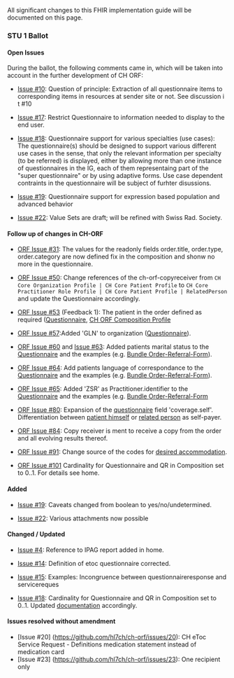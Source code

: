 
All significant changes to this FHIR implementation guide will be documented on this page.   

### STU 1 Ballot

#### Open Issues
During the ballot, the following comments came in, which will be taken into account in the further development of CH ORF:

* [Issue #10](https://github.com/hl7ch/ch-rad-order/issues/10): Question of principle: Extraction of all questionnaire items to corresponding items in resources at sender site or not. See discussion i t #10

* [Issue #17](https://github.com/hl7ch/ch-rad-order/issues/17): Restrict Questionnaire to information needed to display to the end user.

* [Issue #18](https://github.com/hl7ch/ch-rad-order/issues/18): Questionnaire support for various specialties (use cases): The questionnaire(s) should be designed to support various different use cases in the sense, that only the relevant information per specialty (to be referred) is displayed, either by allowing more than one instance of questionnaires in the IG, each of them representaing part of the "super questionnaire" or by using adaptive forms. Use case dependent contraints in the questionnaire will be subject of furhter disussions.

* [Issue #19](https://github.com/hl7ch/ch-rad-order/issues/19): Questionnaire support for expression based population and advanced behavior

* [Issue #22](https://github.com/hl7ch/ch-rad-order/issues/22): Value Sets are draft; will be refined with Swiss Rad. Society.

#### Follow up of changes in CH-ORF
* [ORF Issue #31](https://github.com/hl7ch/ch-orf/issues/31): The values for the readonly fields order.title, order.type, order.category are now defined fix in the composition and shonw no more in the questionnaire. 

* [ORF Issue #50](https://github.com/hl7ch/ch-orf/issues/50): Change references of the ch-orf-copyreceiver from `CH Core Organization Profile | CH Core Patient Profile` to `CH Core Practitioner Role Profile | CH Core Patient Profile | RelatedPerson` and update the Questionnaire accordingly.
   
* [ORF Issue #53](https://github.com/hl7ch/ch-orf/issues/53) (Feedback 1): The patient in the order defined as required ([Questionnaire](Questionnaire-order-referral-form.html), [CH ORF Composition Profile](StructureDefinition-ch-orf-composition.html)

* [ORF Issue #57](https://github.com/hl7ch/ch-orf/issues/57):Added 'GLN' to organization ([Questionnaire](Questionnaire-order-referral-form.html)).

* [ORF Issue #60](https://github.com/hl7ch/ch-orf/issues/60) and [Issue #63](https://github.com/hl7ch/ch-orf/issues/63):   Added patients marital status to the [Questionnaire](Questionnaire-order-referral-form.html) and the examples (e.g. [Bundle Order-Referral-Form](Bundle-bundle-order-referral-form.html)).
    
* [ORF Issue #64](https://github.com/hl7ch/ch-orf/issues/64): Add patients language of correspondance to the [Questionnaire](Questionnaire-order-referral-form.html) and the examples (e.g. [Bundle Order-Referral-Form](Bundle-bundle-order-referral-form.html)).
  
* [ORF Issue #65](https://github.com/hl7ch/ch-orf/issues/65): Added 'ZSR' as Practitioner.identifier to the [Questionnaire](Questionnaire-order-referral-form.html) and the examples (e.g. [Bundle Order-Referral-Form](Bundle-bundle-order-referral-form.html)

* [ORF Issue #80](https://github.com/hl7ch/ch-orf/issues/80): Expansion of the [questionnaire](Questionnaire-order-referral-form.html) field 'coverage.self'. Differentiation between [patient himself](Coverage-CoverageSelfPatient.html) or [related person](Coverage-CoverageSelfRelatedPerson.html) as self-payer.

* [ORF Issue #84](https://github.com/hl7ch/ch-orf/issues/84): Copy receiver is ment to receive a copy from the order and all evolving results thereof.

* [ORF Issue #91](https://github.com/hl7ch/ch-orf/issues/91): Change source of the codes for [desired accommodation](ValueSet-ch-orf-vs-desiredaccommodation.html).

* [ORF Issue #101](https://github.com/hl7ch/ch-orf/issues/101) Cardinality for Questionnaire and QR in Composition set to 0..1. For details see home.

#### Added
* [Issue #19](https://github.com/hl7ch/ch-rad-order/issues/19): Caveats changed from boolean to 
yes/no/undetermined.

* [Issue #22](https://github.com/hl7ch/ch-rad-order/issues/22): Various attachments now possible

#### Changed / Updated
* [Issue #4](https://github.com/hl7ch/ch-rad-order/issues/4): Reference to IPAG report added in home.

* [Issue #14](https://github.com/hl7ch/ch-rad-order/issues/14): Definition of etoc questionnaire corrected.

* [Issue #15](https://github.com/hl7ch/ch-rad-order/issues/15): Examples: Incongruence between questionnaireresponse and servicereques

* [Issue #18](https://github.com/hl7ch/ch-rad-order/issues/18): Cardinality for Questionnaire and QR in Composition set to 0..1. Updated [documentation](http://fhir.ch/ig/ch-rad-order/index.html) accordingly.



#### Issues resolved without amendment
* [Issue #20] (https://github.com/hl7ch/ch-orf/issues/20): CH eToc Service Request - Definitions medication statement instead of medication card
* [Issue #23] (https://github.com/hl7ch/ch-orf/issues/23): One recipient only



